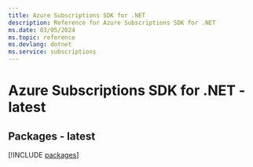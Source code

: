 ```yaml
---
title: Azure Subscriptions SDK for .NET
description: Reference for Azure Subscriptions SDK for .NET
ms.date: 03/05/2024
ms.topic: reference
ms.devlang: dotnet
ms.service: subscriptions
---
```

# Azure Subscriptions SDK for .NET - latest
## Packages - latest
[!INCLUDE [packages](subscriptions-index.md)]
